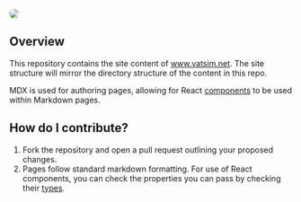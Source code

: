 <img style="max-height:500px; border-radius: 6px;"  src="https://repository-images.githubusercontent.com/336304650/1542bb80-681c-11eb-9c19-a2370adf166a">

## Overview

This repository contains the site content of www.vatsim.net. The site structure will mirror the directory structure of the content in this repo.

MDX is used for authoring pages, allowing for React [components](https://github.com/vatsimnetwork/site-content/tree/master/components) to be used within Markdown pages.

## How do I contribute?
1. Fork the repository and open a pull request outlining your proposed changes.
2. Pages follow standard markdown formatting. For use of React components, you can check the properties you can pass by checking their [types](https://github.com/vatsimnetwork/site-content/blob/master/components/Info.tsx#L46).
